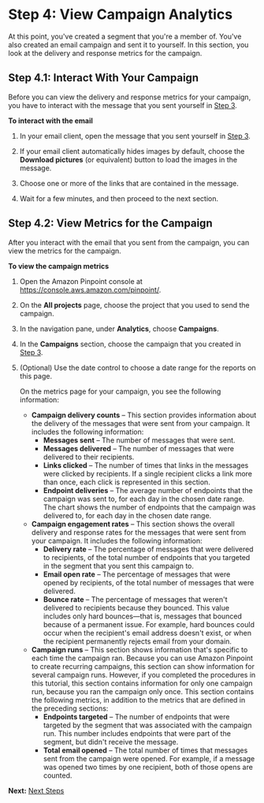# Step 4: View Campaign Analytics<a name="gettingstarted-analytics"></a>

At this point, you've created a segment that you're a member of\. You've also created an email campaign and sent it to yourself\. In this section, you look at the delivery and response metrics for the campaign\.

## Step 4\.1: Interact With Your Campaign<a name="gettingstarted-analytics-interact"></a>

Before you can view the delivery and response metrics for your campaign, you have to interact with the message that you sent yourself in [Step 3](gettingstarted-create-campaign.md)\.

**To interact with the email**

1. In your email client, open the message that you sent yourself in [Step 3](gettingstarted-create-campaign.md)\.

1. If your email client automatically hides images by default, choose the **Download pictures** \(or equivalent\) button to load the images in the message\.

1. Choose one or more of the links that are contained in the message\.

1. Wait for a few minutes, and then proceed to the next section\.

## Step 4\.2: View Metrics for the Campaign<a name="gettingstarted-analytics-view"></a>

After you interact with the email that you sent from the campaign, you can view the metrics for the campaign\.

**To view the campaign metrics**

1. Open the Amazon Pinpoint console at [https://console\.aws\.amazon\.com/pinpoint/](https://console.aws.amazon.com/pinpoint/)\.

1. On the **All projects** page, choose the project that you used to send the campaign\.

1. In the navigation pane, under **Analytics**, choose **Campaigns**\.

1. In the **Campaigns** section, choose the campaign that you created in [Step 3](gettingstarted-create-campaign.md)\.

1. \(Optional\) Use the date control to choose a date range for the reports on this page\.

   On the metrics page for your campaign, you see the following information:
   + **Campaign delivery counts** – This section provides information about the delivery of the messages that were sent from your campaign\. It includes the following information:
     + **Messages sent** – The number of messages that were sent\.
     + **Messages delivered** – The number of messages that were delivered to their recipients\.
     + **Links clicked** – The number of times that links in the messages were clicked by recipients\. If a single recipient clicks a link more than once, each click is represented in this section\.
     + **Endpoint deliveries** – The average number of endpoints that the campaign was sent to, for each day in the chosen date range\. The chart shows the number of endpoints that the campaign was delivered to, for each day in the chosen date range\.
   + **Campaign engagement rates** – This section shows the overall delivery and response rates for the messages that were sent from your campaign\. It includes the following information:
     + **Delivery rate** – The percentage of messages that were delivered to recipients, of the total number of endpoints that you targeted in the segment that you sent this campaign to\.
     + **Email open rate** – The percentage of messages that were opened by recipients, of the total number of messages that were delivered\.
     + **Bounce rate** – The percentage of messages that weren't delivered to recipients because they bounced\. This value includes only hard bounces—that is, messages that bounced because of a permanent issue\. For example, hard bounces could occur when the recipient's email address doesn't exist, or when the recipient permanently rejects email from your domain\.
   + **Campaign runs** – This section shows information that's specific to each time the campaign ran\. Because you can use Amazon Pinpoint to create recurring campaigns, this section can show information for several campaign runs\. However, if you completed the procedures in this tutorial, this section contains information for only one campaign run, because you  ran the campaign only once\. This section contains the following metrics, in addition to the metrics that are defined in the preceding sections:
     + **Endpoints targeted** – The number of endpoints that were targeted by the segment that was associated with the campaign run\. This number includes endpoints that were part of the segment, but didn't receive the message\.
     + **Total email opened** – The total number of times that messages sent from the campaign were opened\. For example, if a message was opened two times by one recipient, both of those opens are counted\.

**Next:** [Next Steps](gettingstarted-next-steps.md)